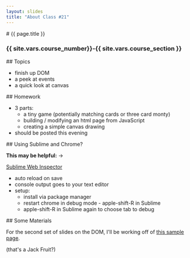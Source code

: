 ```yaml
---
layout: slides
title: "About Class #21"
---
```


<section markdown="block" class="intro-slide">
# {{ page.title }}

### {{ site.vars.course_number}}-{{ site.vars.course_section }}

<p><small></small></p>
</section>

<section markdown="block">
## Topics

* finish up DOM
* a peek at events
* a quick look at canvas

</section>
<section markdown="block">
## Homework

* 3 parts:
	* a tiny game (potentially matching cards or three card monty)
	* building / modifying an html page from JavaScript
	* creating a simple canvas drawing
* should be posted this evening

</section>

<section markdown="block">
## Using Sublime and Chrome?

__This may be helpful:__ &rarr;

[Sublime Web Inspector](http://sokolovstas.github.io/SublimeWebInspector/)

* auto reload on save
* console output goes to your text editor
* setup:
	* install via package manager
	* restart chrome in debug mode - apple-shift-R in Sublime
	* apple-shift-R in Sublime again to choose tab to debug
</section>
<section markdown="block">
## Some Materials

For the second set of slides on the DOM, I'll be working off of [this sample page](../../code/class21.html).

(that's a Jack Fruit?)
</section>

